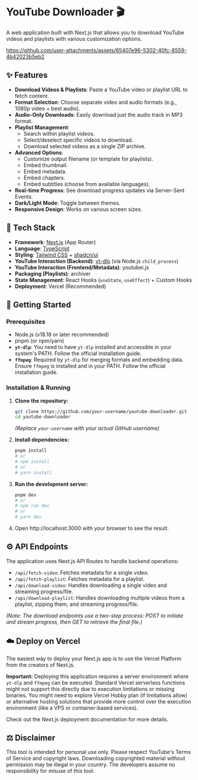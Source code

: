 # YouTube Downloader 🎬

A web application built with Next.js that allows you to download YouTube videos and playlists with various customization options.

https://github.com/user-attachments/assets/65407e96-5302-40fc-8559-4b42023b5eb2

## ✨ Features

- **Download Videos & Playlists**: Paste a YouTube video or playlist URL to fetch content.
- **Format Selection**: Choose separate video and audio formats (e.g., 1080p video + best audio).
- **Audio-Only Downloads**: Easily download just the audio track in MP3 format.
- **Playlist Management**:
  - Search within playlist videos.
  - Select/deselect specific videos to download.
  - Download selected videos as a single ZIP archive.
- **Advanced Options**:
  - Customize output filename (or template for playlists).
  - Embed thumbnail.
  - Embed metadata.
  - Embed chapters.
  - Embed subtitles (choose from available languages).
- **Real-time Progress**: See download progress updates via Server-Sent Events.
- **Dark/Light Mode**: Toggle between themes.
- **Responsive Design**: Works on various screen sizes.

## 🚀 Tech Stack

- **Framework**: [Next.js](https://nextjs.org/) (App Router)
- **Language**: [TypeScript](https://www.typescriptlang.org/)
- **Styling**: [Tailwind CSS](https://tailwindcss.com/) + [shadcn/ui](https://ui.shadcn.com/)
- **YouTube Interaction (Backend)**: [yt-dlp](https://github.com/yt-dlp/yt-dlp) (via Node.js `child_process`)
- **YouTube Interaction (Frontend/Metadata)**: youtubei.js
- **Packaging (Playlists)**: archiver
- **State Management**: React Hooks (`useState`, `useEffect`) + Custom Hooks
- **Deployment**: Vercel (Recommended)

## 🔧 Getting Started

### Prerequisites

- Node.js (v18.18 or later recommended)
- pnpm (or npm/yarn)
- **`yt-dlp`**: You need to have `yt-dlp` installed and accessible in your system's PATH. Follow the official installation guide.
- **`ffmpeg`**: Required by `yt-dlp` for merging formats and embedding data. Ensure `ffmpeg` is installed and in your PATH. Follow the official installation guide.

### Installation & Running

1.  **Clone the repository:**

    ```bash
    git clone https://github.com/your-username/youtube-downloader.git
    cd youtube-downloader
    ```

    _(Replace `your-username` with your actual GitHub username)_

2.  **Install dependencies:**

    ```bash
    pnpm install
    # or
    # npm install
    # or
    # yarn install
    ```

3.  **Run the development server:**

    ```bash
    pnpm dev
    # or
    # npm run dev
    # or
    # yarn dev
    ```

4.  Open http://localhost:3000 with your browser to see the result.

## ⚙️ API Endpoints

The application uses Next.js API Routes to handle backend operations:

- `/api/fetch-video`: Fetches metadata for a single video.
- `/api/fetch-playlist`: Fetches metadata for a playlist.
- `/api/download-video`: Handles downloading a single video and streaming progress/file.
- `/api/download-playlist`: Handles downloading multiple videos from a playlist, zipping them, and streaming progress/file.

_(Note: The download endpoints use a two-step process: POST to initiate and stream progress, then GET to retrieve the final file.)_

## ☁️ Deploy on Vercel

The easiest way to deploy your Next.js app is to use the Vercel Platform from the creators of Next.js.

**Important:** Deploying this application requires a server environment where `yt-dlp` and `ffmpeg` can be executed. Standard Vercel serverless functions might not support this directly due to execution limitations or missing binaries. You might need to explore Vercel Hobby plan (if limitations allow) or alternative hosting solutions that provide more control over the execution environment (like a VPS or container-based services).

Check out the Next.js deployment documentation for more details.

## ⚖️ Disclaimer

This tool is intended for personal use only. Please respect YouTube's Terms of Service and copyright laws. Downloading copyrighted material without permission may be illegal in your country. The developers assume no responsibility for misuse of this tool.
